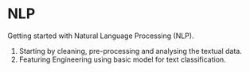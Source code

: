 # NLP
Getting started with Natural Language Processing (NLP).
1. Starting by cleaning, pre-processing and analysing the textual data.
2. Featuring Engineering using basic model for text classification.   

